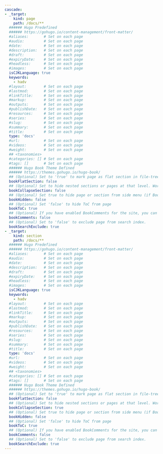```yaml
---
cascade:
- _target:
    kind: page
    path: /docs/**
  ###### Hugo Predefined
  ###### https://gohugo.io/content-management/front-matter/
  #aliases:       # Set on each page
  #audio:         # Set on each page
  #date:          # Set on each page
  #description:   # Set on each page
  #draft:         # Set on each page
  #expiryDate:    # Set on each page 
  #headless:      # Set on each page
  #images:        # Set on each page
  isCJKLanguage: true
  keywords:
    - hadv
  #layout:        # Set on each page
  #lastmod:       # Set on each page
  #linkTitle:     # Set on each page
  #markup:        # Set on each page
  #outputs:       # Set on each page
  #publishDate:   # Set on each page
  #resources:     # Set on each page
  #series:        # Set on each page
  #slug:          # Set on each page
  #summary:       # Set on each page
  #title:         # Set on each page
  type: 'docs'
  #url:           # Set on each page
  #videos:        # Set on each page
  #weight:        # Set on each page
  ## <taxonomies>
  #categories: [] # Set on each page
  #tags: []       # Set on each page
  ###### Hugo Book Theme Defined
  ###### https://themes.gohugo.io/hugo-book/
  ## (Optional) Set to 'true' to mark page as flat section in file-tree menu (if BookMenuBundle not set)
  bookFlatSection: false
  ## (Optional) Set to hide nested sections or pages at that level. Works only with file-tree menu mode
  bookCollapseSection: false
  ## (Optional) Set true to hide page or section from side menu (if BookMenuBundle not set)
  bookHidden: false
  ## (Optional) Set 'false' to hide ToC from page
  bookToC: true
  ## (Optional) If you have enabled BookComments for the site, you can disable it for specific pages.
  bookComments: false
  ## (Optional) Set to 'false' to exclude page from search index.
  bookSearchExclude: true
- _target:
    kind: section
    path: /docs/**
  ###### Hugo Predefined
  ###### https://gohugo.io/content-management/front-matter/
  #aliases:       # Set on each page
  #audio:         # Set on each page
  #date:          # Set on each page
  #description:   # Set on each page
  #draft:         # Set on each page
  #expiryDate:    # Set on each page 
  #headless:      # Set on each page
  #images:        # Set on each page
  isCJKLanguage: true
  keywords:
    - hadv
  #layout:        # Set on each page
  #lastmod:       # Set on each page
  #linkTitle:     # Set on each page
  #markup:        # Set on each page
  #outputs:       # Set on each page
  #publishDate:   # Set on each page
  #resources:     # Set on each page
  #series:        # Set on each page
  #slug:          # Set on each page
  #summary:       # Set on each page
  #title:         # Set on each page
  type: 'docs'
  #url:           # Set on each page
  #videos:        # Set on each page
  #weight:        # Set on each page
  ## <taxonomies>
  #categories: [] # Set on each page
  #tags: []       # Set on each page
  ###### Hugo Book Theme Defined
  ###### https://themes.gohugo.io/hugo-book/
  ## (Optional) Set to 'true' to mark page as flat section in file-tree menu (if BookMenuBundle not set)
  bookFlatSection: false
  ## (Optional) Set to hide nested sections or pages at that level. Works only with file-tree menu mode
  bookCollapseSection: true
  ## (Optional) Set true to hide page or section from side menu (if BookMenuBundle not set)
  bookHidden: false
  ## (Optional) Set 'false' to hide ToC from page
  bookToC: true
  ## (Optional) If you have enabled BookComments for the site, you can disable it for specific pages.
  bookComments: false
  ## (Optional) Set to 'false' to exclude page from search index.
  bookSearchExclude: true
---
```

